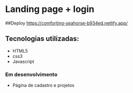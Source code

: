 # Landing page + login

##Deploy
https://comforting-seahorse-b934ed.netlify.app/

## Tecnologias utilizadas:
- HTML5
- css3
- Javascript

### Em desenvolvimento
- Página de cadastro e projetos
